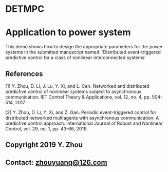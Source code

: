# DETMPC


# Application to power system
This demo shows how to design the appropriate parameters for the power
systems in the submitted manuscript named: 
'Distributed event-triggered predictive control for a class of nonlinear
interconnected systems'

## References

 [1] Y. Zhou, D. Li, J. Lu, Y. Xi, and L. Cen. Networked and distributed 
    predictive control of nonlinear systems subject to asynchronous communication. 
     IET Control Theory & Applications, vol. 12, no. 4, pp. 504-514, 2017
 
 [2] Y. Zhou, D. Li, Y. Xi, and Z. Gan. Periodic event-triggered control 
    for distributed networked multiagents with asynchronous communication: 
     A predictive control approach. International Journal of Robust and 
    Nonlinear Control, vol. 29, no. 1, pp. 43-66, 2019.

## Copyright 2019 Y. Zhou 
## Contact: zhouyuanq@126.com
